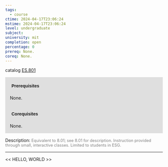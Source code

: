 ```yaml
---
tags:
  - course
ctime: 2024-04-17T23:06:24
mstime: 2024-04-17T23:06:24
level: undergraduate
subject: 
university: mit
completion: open
percentage: 0
prereq: None.
coreq: None.
---
```


catalog [ES.801](http://student.mit.edu/catalog/mESa.html#ES.801)

<span style="display: block; padding: 15px; background-color: rgb(100, 100, 100, 0.2);"><font id="m_prereq3926_0" style="display: block; font-family: Arial, sans-serif; font-weight: bold; padding: 5px">Prerequisites</font><br><span id="prereq3926_0">None.</span></span>
<span style="display: block; padding: 15px; background-color: rgb(100, 100, 100, 0.2);"><font id="m_coreq3926_0" style="display: block; font-family: Arial, sans-serif; font-weight: bold; padding: 5px">Corequisites</font><br><span id="coreq3926_0">None.</span></span>

<font style="">Description:</font>
<font style="color: grey; font-size: 0.8rem;">Equivalent to 8.01; see 8.01 for description. Instruction provided through small, interactive classes. Limited to students in ESG.</font>



---

<< HELLO, WORLD >>
